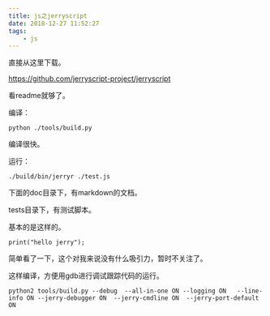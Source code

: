 ```yaml
---
title: js之jerryscript
date: 2018-12-27 11:52:27
tags:
	- js
---
```




直接从这里下载。

https://github.com/jerryscript-project/jerryscript

看readme就够了。

编译：

```
python ./tools/build.py
```

编译很快。

运行：

```
./build/bin/jerryr ./test.js
```

下面的doc目录下，有markdown的文档。

tests目录下，有测试脚本。

基本的是这样的。

```
print("hello jerry");
```



简单看了一下，这个对我来说没有什么吸引力，暂时不关注了。

这样编译，方便用gdb进行调试跟踪代码的运行。

```
python2 tools/build.py --debug  --all-in-one ON --logging ON   --line-info ON --jerry-debugger ON  --jerry-cmdline ON  --jerry-port-default ON 
```

